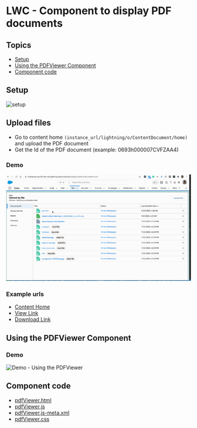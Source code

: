 # LWC - Component to display PDF documents

## Topics
- [Setup](#setup)
- [Using the PDFViewer Component](#using)
- [Component code](#code)

<a name='setup'></a>
## Setup
![setup](img/pdfviewer-1.gif)


## Upload files

- Go to content home ```(instance_url/lightning/o/ContentDocument/home)``` and upload the PDF document
- Get the Id of the PDF document  (example: 0693h000007CVFZAA4)

### Demo
![Upload Files](img/pdfviewer-2.gif)



### Example urls
- [Content Home](https://mohansun-ea-02-dev-ed.lightning.force.com/lightning/o/ContentDocument/home)
- [View Link](https://mohansun-ea-02-dev-ed.lightning.force.com/lightning/r/ContentDocument/0693h000007CVFZAA4/view)
- [Download Link](https://mohansun-ea-02-dev-ed--c.documentforce.com/sfc/servlet.shepherd/document/download/0693h000007CVFZAA4)

<a name="using"></a>
##  Using the PDFViewer Component 
### Demo
![Demo - Using the PDFViewer](img/pdfviewer-3.gif)

<a name='code'></a>
## Component code
- [pdfViewer.html](https://github.com/mohan-chinnappan-n/lwc-components/blob/master/pdf-viewer/src/force-app/main/default/lwc/pdfViewer/pdfViewer.html)
- [pdfViewer.js](https://github.com/mohan-chinnappan-n/lwc-components/blob/master/pdf-viewer/src/force-app/main/default/lwc/pdfViewer/pdfView.js)
- [pdfViewer.js-meta.xml](src/force-app/main/default/lwc/pdfViewer/pdfView.js-meta.xml)
- [pdfViewer.css](src/force-app/main/default/lwc/pdfViewer/pdfViewer.css)

